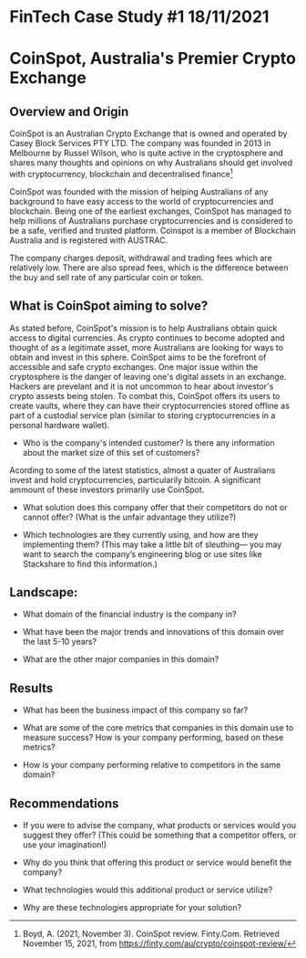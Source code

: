 
# FinTech Case Study #1 18/11/2021

# CoinSpot, Australia's Premier Crypto Exchange

## Overview and Origin

CoinSpot is an Australian Crypto Exchange that is owned and operated by Casey Block Services PTY LTD. The company was founded in 2013 in Melbourne by Russel Wilson, who is quite active in the cryptosphere and shares many thoughts and opinions on why Australians should get involved with cryptocurrency, blockchain and decentralised finance[^1]
[^1]: Boyd, A. (2021, November 3). CoinSpot review. Finty.Com. Retrieved November 15, 2021, from https://finty.com/au/crypto/coinspot-review/

CoinSpot was founded with the mission of helping Australians of any background to have easy access to the world of cryptocurrencies and blockchain. Being one of the earliest exchanges, CoinSpot has managed to help millions of Australians purchase cryptocurrencies and is considered to be a safe, verified and trusted platform. Coinspot is a member of Blockchain Australia and is registered with AUSTRAC. 

The company charges deposit, withdrawal and trading fees which are relatively low. There are also spread fees, which is the difference between the buy and sell rate of any particular coin or token. 


## What is CoinSpot aiming to solve? 

As stated before, CoinSpot's mission is to help Australians obtain quick access to digital currencies. As crypto continues to become adopted and thought of as a legitimate asset, more Australians are looking for ways to obtain and invest in this sphere. CoinSpot aims to be the forefront of accessible and safe crypto exchanges. One major issue within the cryptosphere is the danger of leaving one's digital assets in an exchange. Hackers are prevelant and it is not uncommon to hear about investor's crypto assests being stolen. To combat this, CoinSpot offers its users to create vaults, where they can have their cryptocurrencies stored offline as part of a custodial service plan (similar to storing cryptocurrencies in a personal hardware wallet). 

* Who is the company's intended customer?  Is there any information about the market size of this set of customers?

Acording to some of the latest statistics, almost a quater of Australians invest and hold cryptocurrencies, particularily bitcoin. A significant ammount of these investors primarily use CoinSpot. 

* What solution does this company offer that their competitors do not or cannot offer? (What is the unfair advantage they utilize?)



* Which technologies are they currently using, and how are they implementing them? (This may take a little bit of sleuthing–– you may want to search the company’s engineering blog or use sites like Stackshare to find this information.)

## Landscape:

* What domain of the financial industry is the company in?

* What have been the major trends and innovations of this domain over the last 5-10 years?

* What are the other major companies in this domain?

## Results

* What has been the business impact of this company so far?

* What are some of the core metrics that companies in this domain use to measure success? How is your company performing, based on these metrics?

* How is your company performing relative to competitors in the same domain?

## Recommendations

* If you were to advise the company, what products or services would you suggest they offer? (This could be something that a competitor offers, or use your imagination!)

* Why do you think that offering this product or service would benefit the company?

* What technologies would this additional product or service utilize?

* Why are these technologies appropriate for your solution?




